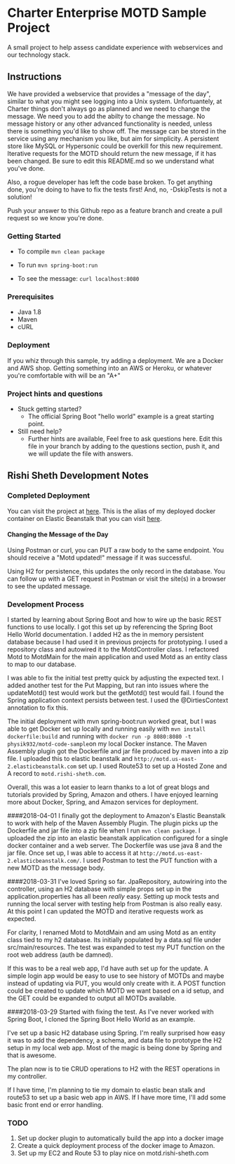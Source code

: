 # Charter Enterprise MOTD Sample Project
A small project to help assess candidate experience with webservices and our technology stack.

## Instructions
We have provided a webservice that provides a "message of the day", similar to what you might see logging into a 
Unix system. Unfortuantely, at Charter things don't always go as planned and we need to change the message.  We need you
 to add the abilty to change the 
message.  No message history or any other advanced functionality is needed, unless there is something you'd like to show
off.  The message can be stored in the service using any mechanism you like, but aim for simplicity.  A persistent store
like MySQL or Hypersonic could be overkill for this new requirement.  Iterative 
requests for the MOTD should return the new message, if it has been changed.
Be sure to edit this README.md so we understand what you've done.

Also, a rogue developer has left the code base broken.  To get anything done, you're doing to have to fix the tests first!
And, no, -DskipTests is not a solution!

Push your answer to this Github repo as a feature branch and create a pull request so we know you're done.

### Getting Started
* To compile
```mvn clean package```

* To run
```mvn spring-boot:run```

* To see the message:
```curl localhost:8080```

### Prerequisites
* Java 1.8
* Maven
* cURL
  
### Deployment
If you whiz through this sample, try adding a deployment.   We are a Docker and AWS shop.  Getting something into an
AWS or Heroku, or whatever you're comfortable with will be an "A+"

### Project hints and questions
* Stuck getting started?
  * The official Spring Boot "hello world" example is a great starting point.
* Still need help?
  * Further hints are available, Feel free to ask questions here.  Edit this file in your branch by adding to the 
questions section, push it, and we will update the file with answers. 

## Rishi Sheth Development Notes

### Completed Deployment
You can visit the project at [here](http://motd.rishi-sheth.com).  This is the alias of my deployed docker container on 
Elastic Beanstalk that you can visit [here](http://motd.us-east-2.elasticbeanstalk.com).

#### Changing the Message of the Day
Using Postman or curl, you can PUT a raw body to the same endpoint.  You should receive a "Motd updated!" message if it 
was successful.  

Using H2 for persistence, this updates the only record in the database.  You can follow up with a GET request in Postman
or visit the site(s) in a browser to see the updated message.

### Development Process
I started by learning about Spring Boot and how to wire up the basic REST functions to use locally.  I got this set up
by referencing the Spring Boot Hello World documentation.  I added H2 as the in memory persistent database because I had 
used it in previous projects for prototyping.  I used a repository class and autowired it to the MotdController class.
I refactored Motd to MotdMain for the main application and used Motd as an entity class to map to our database.

I was able to fix the initial test pretty quick by adjusting the expected text.  I added another test for the Put 
Mapping, but ran into issues where the updateMotd() test would work but the getMotd() test would fail.  I found the 
Spring application context persists between test. I used the @DirtiesContext annotation to fix this.

The initial deployment with mvn spring-boot:run worked great, but I was able to get Docker set up locally and running 
easily with `mvn install dockerfile:build` and running with `docker run -p 8080:8080 -t physik932/motd-code-sample`on 
my local Docker instance.  The Maven Assembly plugin got the Dockerfile and jar file produced by maven into a zip file. 
I uploaded this to elastic beanstalk and `http://motd.us-east-2.elasticbeanstalk.com` set up.  I used Route53 to set up 
a Hosted Zone and A record to `motd.rishi-sheth.com`.

Overall, this was a lot easier to learn thanks to a lot of great blogs and tutorials provided by Spring, Amazon and 
others.  I have enjoyed learning more about Docker, Spring, and Amazon services for deployment.

####2018-04-01
I finally got the deployment to Amazon's Elastic Beanstalk to work with help of the Maven Assembly Plugin.  The plugin
picks up the Dockerfile and jar file into a zip file when I run `mvn clean package`.  I uploaded the zip into an elastic
beanstalk application configured for a single docker container and a web server.  The Dockerfile was use java 8 and the
jar file.  Once set up, I was able to access it at `http://motd.us-east-2.elasticbeanstalk.com/`.  I used Postman to 
test the PUT function with a new MOTD as the message body.  

####2018-03-31
I've loved Spring so far.  JpaRepository, autowiring into the controller, using an H2 database with simple props set up
in the application.properties has all been *really* easy.  Setting up mock tests and running the local server with
testing help from Postman is also really easy.  At this point I can updated the MOTD and iterative requests work as
expected.

For clarity, I renamed Motd to MotdMain and am using Motd as an entity class tied to my h2 database.  Its initially
populated by a data.sql file under src/main/resources.  The test was expanded to test my PUT function on the root
web address (auth be damned).

If this was to be a real web app, I'd have auth set up for the update.  A simple login app would be easy to use
to see history of MOTDs and maybe instead of updating via PUT, you would only create with it.  A POST function could be
created to update which MOTD we want based on a id setup, and the GET could be expanded to output all MOTDs available.

####2018-03-29
Started with fixing the test.  As I've never worked with Spring Boot, I cloned the 
Spring Boot Hello World as an example.  

I've set up a basic H2 database using Spring.  I'm really surprised how easy it was to add the dependency, a schema, 
and data file to prototype the H2 setup in my local web app.  Most of the magic is being done by Spring and that is 
awesome.

The plan now is to tie CRUD operations to H2 with the REST operations in my controller.

If I have time, I'm planning to tie my domain to elastic bean stalk and route53 to set up a basic web app in AWS.  If I
have more time, I'll add some basic front end or error handling.

### TODO
 1. Set up docker plugin to automatically build the app into a docker image
 2. Create a quick deployment process of the docker image to Amazon.
 3. Set up my EC2 and Route 53 to play nice on motd.rishi-sheth.com
